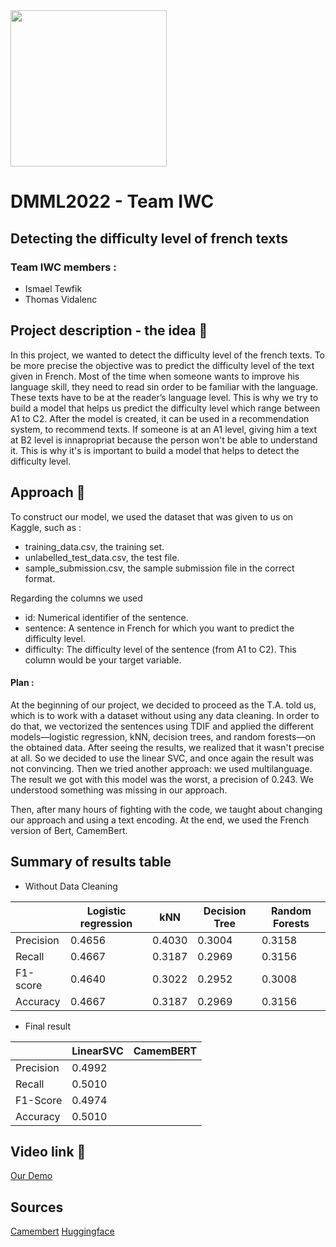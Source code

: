 <img src='https://upload.wikimedia.org/wikipedia/commons/7/77/Logo_HEC_Lausanne.png' width="250">

# DMML2022 - Team IWC

## Detecting the difficulty level of french texts
### Team IWC members : 

- Ismael Tewfik
- Thomas Vidalenc


## Project description - the idea 💎

In this project, we wanted to detect the difficulty level of the french texts. To be more precise the objective was to predict the difficulty level of the text given in French. Most of the time when someone wants to improve his language skill, they need to read sin order to be familiar with the language. These texts have to be at the reader’s language level. This is why we try to build a model that helps us predict the difficulty level which range between A1 to C2. After the model is created, it can be used in a recommendation system, to recommend texts. If someone is at an A1 level, giving him a text at B2 level is innapropriat because the person won't be able to understand it. This is why it's is important to build a model that helps to detect the difficulty level. 

## Approach 📂
To construct our model, we used the dataset that was given to us on Kaggle, such as : 

- training_data.csv, the training set.
- unlabelled_test_data.csv, the test file.
- sample_submission.csv, the sample submission file in the correct format.

Regarding the columns we used

- id: Numerical identifier of the sentence.
- sentence: A sentence in French for which you want to predict the difficulty level.
- difficulty: The difficulty level of the sentence (from A1 to C2). This column would be your target variable.

#### Plan :

At the beginning of our project, we decided to proceed as the T.A. told us, which is to work with a dataset without using any data cleaning. In order to do that, we vectorized the sentences using TDIF and applied the different models—logistic regression, kNN, decision trees, and random forests—on the obtained data. After seeing the results, we realized that it wasn't precise at all. So we decided to use the linear SVC, and once again the result was not convincing. Then we tried another approach: we used multilanguage. The result we got with this model was the worst, a precision of 0.243. We understood something was missing in our approach.

Then, after many hours of fighting with the code, we taught about changing our approach and using a text encoding. At the end, we used the French version of Bert, CamemBert.



## Summary of results table

- Without Data Cleaning

|  | Logistic regression |kNN	| Decision Tree | Random Forests |
| ------------- | ------------- |----------| ------------- | ------------- |
| Precision |0.4656|0.4030| 0.3004 | 0.3158 |
| Recall |0.4667|0.3187| 0.2969 | 0.3156 |
| F1-score | 0.4640|0.3022| 0.2952 | 0.3008 |
| Accuracy | 0.4667 |0.3187| 0.2969 | 0.3156 |


- Final result

|| LinearSVC | CamemBERT | 
| --- | --- |---|
| Precision | 0.4992 |  |
| Recall | 0.5010 |  | 
| F1-Score | 0.4974 |  | 
| Accuracy |0.5010 |  |  


## Video link 🎥 



[Our Demo](https://www.youtube.com/watch?v=H1HdZFgR-aA)

## Sources

[Camembert](https://camembert-model.fr)
[Huggingface](https://huggingface.co)
